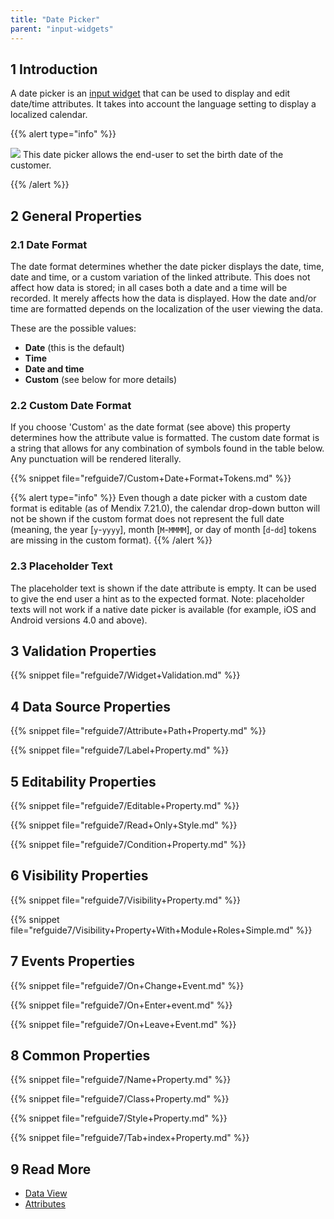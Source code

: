 ```yaml
---
title: "Date Picker"
parent: "input-widgets"
---
```


## 1 Introduction

A date picker is an [input widget](input-widgets) that can be used to display and edit date/time attributes. It takes into account the language setting to display a localized calendar.

{{% alert type="info" %}}

![](attachments/pages/date-picker.png) This date picker allows the end-user to set the birth date of the customer.

{{% /alert %}}

## 2 General Properties

### 2.1 Date Format

The date format determines whether the date picker displays the date, time, date and time, or a custom variation of the linked attribute. This does not affect how data is stored; in all cases both a date and a time will be recorded. It merely affects how the data is displayed. How the date and/or time are formatted depends on the localization of the user viewing the data.

These are the possible values:

* **Date** (this is the default)
* **Time**
* **Date and time**
* **Custom** (see below for more details)

### 2.2 Custom Date Format

If you choose 'Custom' as the date format (see above) this property determines how the attribute value is formatted. The custom date format is a string that allows for any combination of symbols found in the table below. Any punctuation will be rendered literally.

{{% snippet file="refguide7/Custom+Date+Format+Tokens.md" %}}

{{% alert type="info" %}}
Even though a date picker with a custom date format is editable (as of Mendix 7.21.0), the calendar drop-down button will not be shown if the custom format does not represent the full date (meaning, the year [`y`-`yyyy`], month [`M`-`MMMM`], or day of month [`d`-`dd`] tokens are missing in the custom format).
{{% /alert %}}

### 2.3 Placeholder Text

The placeholder text is shown if the date attribute is empty. It can be used to give the end user a hint as to the expected format. Note: placeholder texts will not work if a native date picker is available (for example, iOS and Android versions 4.0 and above).

## 3 Validation Properties

{{% snippet file="refguide7/Widget+Validation.md" %}}

## 4 Data Source Properties

{{% snippet file="refguide7/Attribute+Path+Property.md" %}}

{{% snippet file="refguide7/Label+Property.md" %}}

## 5 Editability Properties

{{% snippet file="refguide7/Editable+Property.md" %}}

{{% snippet file="refguide7/Read+Only+Style.md" %}}

{{% snippet file="refguide7/Condition+Property.md" %}}

## 6 Visibility Properties

{{% snippet file="refguide7/Visibility+Property.md" %}}

{{% snippet file="refguide7/Visibility+Property+With+Module+Roles+Simple.md" %}}

## 7 Events Properties

{{% snippet file="refguide7/On+Change+Event.md" %}}

{{% snippet file="refguide7/On+Enter+event.md" %}}

{{% snippet file="refguide7/On+Leave+Event.md" %}}

## 8 Common Properties

{{% snippet file="refguide7/Name+Property.md" %}}

{{% snippet file="refguide7/Class+Property.md" %}}

{{% snippet file="refguide7/Style+Property.md" %}}

{{% snippet file="refguide7/Tab+index+Property.md" %}}

## 9 Read More

*   [Data View](data-view)
*   [Attributes](attributes)
